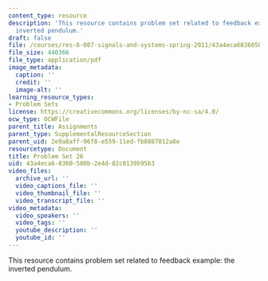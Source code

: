 ```yaml
---
content_type: resource
description: 'This resource contains problem set related to feedback example: the
  inverted pendulum.'
draft: false
file: /courses/res-6-007-signals-and-systems-spring-2011/43a4eca68360580b2e4d82c0139b95b3_MITRES_6_007S11_hw26.pdf
file_size: 440366
file_type: application/pdf
image_metadata:
  caption: ''
  credit: ''
  image-alt: ''
learning_resource_types:
- Problem Sets
license: https://creativecommons.org/licenses/by-nc-sa/4.0/
ocw_type: OCWFile
parent_title: Assignments
parent_type: SupplementalResourceSection
parent_uid: 2e9a8aff-96f8-e559-11ed-fb8887012a8e
resourcetype: Document
title: Problem Set 26
uid: 43a4eca6-8360-580b-2e4d-82c0139b95b3
video_files:
  archive_url: ''
  video_captions_file: ''
  video_thumbnail_file: ''
  video_transcript_file: ''
video_metadata:
  video_speakers: ''
  video_tags: ''
  youtube_description: ''
  youtube_id: ''
---
```

This resource contains problem set related to feedback example: the inverted pendulum.